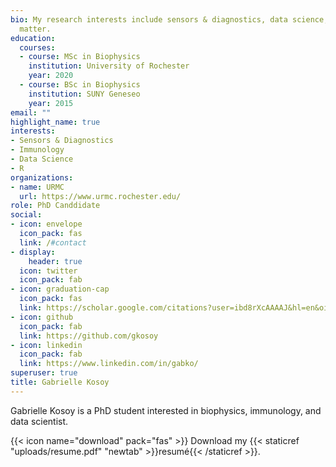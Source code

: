 ```yaml
---
bio: My research interests include sensors & diagnostics, data science, and big data.
  matter.
education:
  courses:
  - course: MSc in Biophysics
    institution: University of Rochester
    year: 2020
  - course: BSc in Biophysics
    institution: SUNY Geneseo
    year: 2015
email: ""
highlight_name: true
interests:
- Sensors & Diagnostics
- Immunology
- Data Science
- R
organizations:
- name: URMC
  url: https://www.urmc.rochester.edu/
role: PhD Canddidate
social:
- icon: envelope
  icon_pack: fas
  link: /#contact
- display:
    header: true
  icon: twitter
  icon_pack: fab
- icon: graduation-cap
  icon_pack: fas
  link: https://scholar.google.com/citations?user=ibd8rXcAAAAJ&hl=en&oi=ao
- icon: github
  icon_pack: fab
  link: https://github.com/gkosoy
- icon: linkedin
  icon_pack: fab
  link: https://www.linkedin.com/in/gabko/
superuser: true
title: Gabrielle Kosoy
---
```


Gabrielle Kosoy is a PhD student interested in biophysics, immunology, and data scientist.

{{< icon name="download" pack="fas" >}} Download my {{< staticref "uploads/resume.pdf" "newtab" >}}resumé{{< /staticref >}}.
